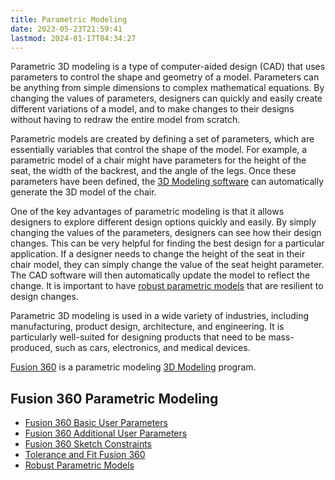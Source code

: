 ```yaml
---
title: Parametric Modeling
date: 2023-05-23T21:59:41
lastmod: 2024-01-17T04:34:27
---
```


Parametric 3D modeling is a type of computer-aided design (CAD) that uses parameters to control the shape and geometry of a model. Parameters can be anything from simple dimensions to complex mathematical equations. By changing the values of parameters, designers can quickly and easily create different variations of a model, and to make changes to their designs without having to redraw the entire model from scratch.

Parametric models are created by defining a set of parameters, which are essentially variables that control the shape of the model. For example, a parametric model of a chair might have parameters for the height of the seat, the width of the backrest, and the angle of the legs. Once these parameters have been defined, the [3D Modeling software](./3d-modeling-software.md) can automatically generate the 3D model of the chair.

One of the key advantages of parametric modeling is that it allows designers to explore different design options quickly and easily. By simply changing the values of the parameters, designers can see how their design changes. This can be very helpful for finding the best design for a particular application. If a designer needs to change the height of the seat in their chair model, they can simply change the value of the seat height parameter. The CAD software will then automatically update the model to reflect the change. It is important to have [robust parametric models](./robust-parametric-3d-models.md) that are resilient to design changes.

Parametric 3D modeling is used in a wide variety of industries, including manufacturing, product design, architecture, and engineering. It is particularly well-suited for designing products that need to be mass-produced, such as cars, electronics, and medical devices.

[Fusion 360](fusion-360/fusion-360.md) is a parametric modeling [3D Modeling](3d-modeling.md) program.

## Fusion 360 Parametric Modeling

- [Fusion 360 Basic User Parameters](./fusion-360/fusion-360-basic-user-parameters.md)
- [Fusion 360 Additional User Parameters](./fusion-360/fusion-360-additional-user-parameters.md)
- [Fusion 360 Sketch Constraints](./fusion-360/fusion-360-sketch-constraints.md)
- [Tolerance and Fit Fusion 360](./fusion-360/tolerance-and-fit-fusion-360.md)
- [Robust Parametric Models](./robust-parametric-3d-models.md)
